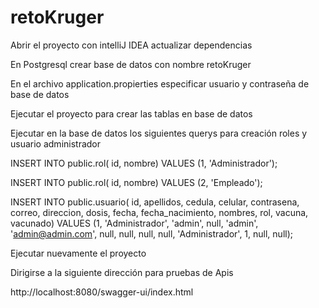 # retoKruger
Abrir el proyecto con intelliJ IDEA actualizar dependencias

En Postgresql crear base de datos con nombre retoKruger

En el archivo application.propierties especificar usuario y contraseña de base de datos

Ejecutar el proyecto para crear las tablas en base de datos

Ejecutar en la base de datos los siguientes querys para creación roles y usuario administrador

INSERT INTO public.rol(
	id, nombre)
	VALUES (1, 'Administrador');

INSERT INTO public.rol(
	id, nombre)
	VALUES (2, 'Empleado');

INSERT INTO public.usuario(
	id, apellidos, cedula, celular, contrasena, correo, direccion, dosis, fecha, fecha_nacimiento, nombres, rol, vacuna, vacunado)
	VALUES (1, 'Administrador', 'admin', null, 'admin', 'admin@admin.com', null, null, null, null, 'Administrador', 1, null, null);


Ejecutar nuevamente el proyecto

Dirigirse a la siguiente dirección para pruebas de Apis

http://localhost:8080/swagger-ui/index.html

